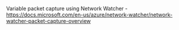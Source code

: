 Variable packet capture using Network Watcher - https://docs.microsoft.com/en-us/azure/network-watcher/network-watcher-packet-capture-overview
